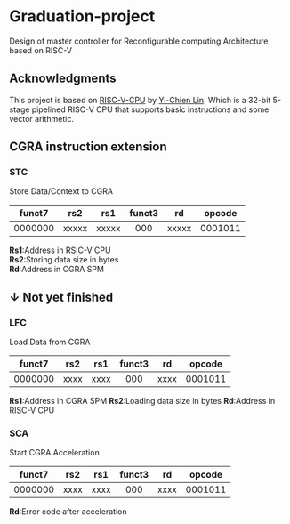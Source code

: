 # Graduation-project
Design of master controller for Reconfigurable computing Architecture based on RISC-V
## Acknowledgments

This project is based on [RISC-V-CPU](https://github.com/jasonlin316/RISC-V-CPU) by [Yi-Chien Lin](https://github.com/jasonlin316). Which is a 32-bit 5-stage pipelined RISC-V CPU that supports basic instructions and some vector arithmetic. 

## CGRA instruction extension
### STC
Store Data/Context to CGRA

| funct7  |  rs2  |  rs1  | funct3 |  rd   | opcode  |
| :-----: | :---: | :---: | :----: | :---: | :-----: |
| 0000000 | xxxxx | xxxxx |  000   | xxxxx | 0001011 |

**Rs1**:Address in RSIC-V CPU  
**Rs2**:Storing data size in bytes  
**Rd**:Address in CGRA SPM

↓ Not yet finished
---

### LFC
Load Data from CGRA

| funct7  |  rs2  |  rs1  | funct3 |  rd   | opcode  |
| :-----: | :---: | :---: | :----: | :---: | :-----: |
| 0000000 | xxxx  | xxxx  |  000   | xxxx  | 0001011 |

**Rs1**:Address in CGRA SPM
**Rs2**:Loading data size in bytes
**Rd**:Address in RISC-V CPU

### SCA 
Start CGRA Acceleration

| funct7  |  rs2  |  rs1  | funct3 |  rd   | opcode  |
| :-----: | :---: | :---: | :----: | :---: | :-----: |
| 0000000 | xxxx  | xxxx  |  000   | xxxx  | 0001011 |

**Rd**:Error code after acceleration